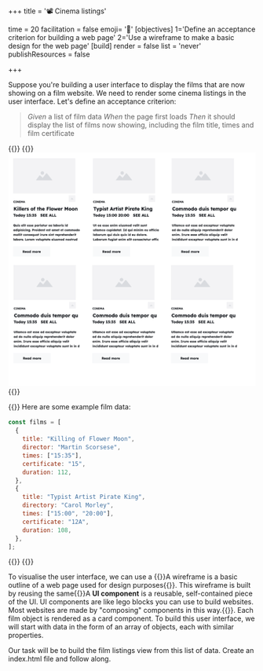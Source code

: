 +++
title = '📽️ Cinema listings'

time = 20
facilitation = false
emoji= '🧩'
[objectives]
    1='Define an acceptance criterion for building a web page'
    2='Use a wireframe to make a basic design for the web page'
[build]
  render = false
  list = 'never'
  publishResources = false

+++

Suppose you're building a user interface to display the films that are now showing on a film website. We need to render some cinema listings in the user interface. Let's define an acceptance criterion:

> _Given_ a list of film data
> _When_ the page first loads
> _Then_ it should display the list of films now showing, including the film title, times and film certificate

{{<tabs name="wireframe and data structure">}}
{{<tab name="Wireframe">}}
![film-cards](film-cards.png "A grid of cards displaying film information")
{{</tab>}}

{{<tab name="Data">}}
Here are some example film data:

```js
const films = [
  {
    title: "Killing of Flower Moon",
    director: "Martin Scorsese",
    times: ["15:35"],
    certificate: "15",
    duration: 112,
  },
  {
    title: "Typist Artist Pirate King",
    directory: "Carol Morley",
    times: ["15:00", "20:00"],
    certificate: "12A",
    duration: 108,
  },
];
```

{{</tab>}}
{{</tabs>}}

To visualise the user interface, we can use a {{<tooltip title="wireframe">}}A wireframe is a basic outline of a web page used for design purposes{{</tooltip>}}. This wireframe is built by reusing the same{{<tooltip title="UI component">}}A **UI component** is a reusable, self-contained piece of the UI. UI components are like lego blocks you can use to build websites. Most websites are made by "composing" components in this way.{{</tooltip>}}. Each film object is rendered as a card component. To build this user interface, we will start with data in the form of an array of objects, each with similar properties.

Our task will be to build the film listings view from this list of data. Create an index.html file and follow along.
